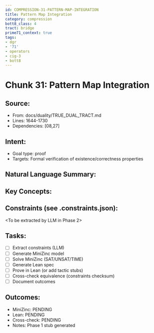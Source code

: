 ```yaml
---
id: COMPRESSION-31-PATTERN-MAP-INTEGRATION
title: Pattern Map Integration
category: compression
bott8_class: 4
tract: bridge
prime71_context: true
tags:
- dgr
- '71'
- operators
- cig-3
- bott8
---
```



# Chunk 31: Pattern Map Integration

## Source:
- From: docs/duality/TRUE_DUAL_TRACT.md
- Lines: 1644-1730
- Dependencies: [08,27]

## Intent:
- Goal type: proof
- Targets: Formal verification of existence/correctness properties

## Natural Language Summary:
<To be filled during extraction phase>

## Key Concepts:
<To be identified from source during extraction>

## Constraints (see .constraints.json):
<To be extracted by LLM in Phase 2>

## Tasks:
- [ ] Extract constraints (LLM)
- [ ] Generate MiniZinc model
- [ ] Solve MiniZinc (SAT/UNSAT/TIME)
- [ ] Generate Lean spec
- [ ] Prove in Lean (or add tactic stubs)
- [ ] Cross-check equivalence (constraints checksum)
- [ ] Document outcomes

## Outcomes:
- MiniZinc: PENDING
- Lean: PENDING
- Cross-check: PENDING
- Notes: Phase 1 stub generated
